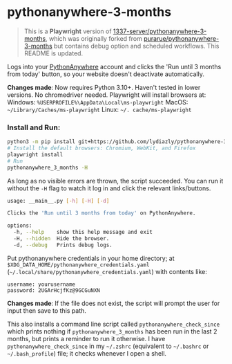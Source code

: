 # pythonanywhere-3-months

> This is a **Playwright** version of [1337-server/pythonanywhere-3-months](https://github.com/1337-server/pythonanywhere-3-months), which was originally forked from [purarue/pythonanywhere-3-months](https://github.com/purarue/pythonanywhere-3-months) but contains debug option and scheduled workflows. This README is updated.

Logs into your [PythonAnywhere](https://www.pythonanywhere.com/) account and clicks the 'Run until 3 months from today' button, so your website doesn't deactivate automatically.

**Changes made**: Now requires Python 3.10+. Haven't tested in lower versions. No chromedriver needed. Playwright will install browsers at:
Windows: `%USERPROFILE%\AppData\Local\ms-playwright`
MacOS: `~/Library/Caches/ms-playwright`
Linux: `~/. cache/ms-playwright`

### Install and Run:

```sh
python3 -m pip install git+https://github.com/lydiazly/pythonanywhere-3-months
# Install the default browsers: Chromium, WebKit, and Firefox
playwright install
# Run
pythonanywhere_3_months -H
```

As long as no visible errors are thrown, the script succeeded. You can run it without the `-H` flag to watch it log in and click the relevant links/buttons.

```sh
usage: __main__.py [-h] [-H] [-d]

Clicks the 'Run until 3 months from today' on PythonAnywhere.

options:
  -h, --help    show this help message and exit
  -H, --hidden  Hide the browser.
  -d, --debug   Prints debug logs.
```

Put pythonanywhere credentials in your home directory; at `$XDG_DATA_HOME/pythonanywhere_credentials.yaml` (`~/.local/share/pythonanywhere_credentials.yaml`) with contents like:

```text
username: yourusername
password: 2UGArHcjfKz@9GCGuNXN
```

**Changes made**: If the file does not exist, the script will prompt the user for input then save to this path.

This also installs a command line script called `pythonanywhere_check_since` which prints nothing if `pythonanywhere_3_months` has been run in the last 2 months, but prints a reminder to run it otherwise. I have `pythonanywhere_check_since` in my `~/.zshrc` (equivalent to `~/.bashrc` or `~/.bash_profile`) file; it checks whenever I open a shell.
